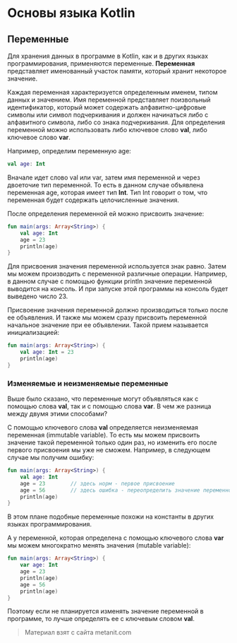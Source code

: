 # Основы языка Kotlin

## Переменные

Для хранения данных в программе в Kotlin, как и в других языках программирования, применяются переменные. **Переменная** представляет именованный участок памяти, который хранит некоторое значение.

Каждая переменная характеризуется определенным именем, типом данных и значением. Имя переменной представляет поизвольный идентификатор, который может содержать алфавитно-цифровые символы или символ подчеркивания и должен начинаться либо с алфавитного символа, либо со знака подчеркивания. Для определения переменной можно использовать либо ключевое слово **val**, либо ключевое слово **var**.

Например, определим переменную age:

```kotlin
val age: Int
```

Вначале идет слово val или var, затем имя переменной и через двоеточие тип переменной. То есть в данном случае объявлена переменная age, которая имеет тип **Int**. Тип Int говорит о том, что переменная будет содержать целочисленные значения.

После определения переменной ей можно присвоить значение:

```kotlin
fun main(args: Array<String>) {
    val age: Int
    age = 23
    println(age)
}
```

Для присвоения значения переменной используется знак равно. Затем мы можем производить с переменной различные операции. Например, в данном случае с помощью функции println значение переменной выводится на консоль. И при запуске этой программы на консоль будет выведено число 23.

Присвоение значения переменной должно производиться только после ее объявления. И также мы можем сразу присвоить переменной начальное значение при ее объявлении. Такой прием называется инициализацией:

```kotlin
fun main(args: Array<String>) {
    val age: Int = 23
    println(age)
}
```

### Изменяемые и неизменяемые переменные

Выше было сказано, что переменные могут объявляться как с помощью слова **val**, так и с помощью слова **var**. В чем же разница между двумя этими способами?

С помощью ключевого слова **val** определяется неизменяемая переменная (immutable variable). То есть мы можем присвоить значение такой переменной только один раз, но изменить его после первого присвоения мы уже не сможем. Например, в следующем случае мы получим ошибку:

```kotlin
fun main(args: Array<String>) {
    val age: Int
    age = 23        // здесь норм - первое присвоение
    age = 56        // здесь ошибка - переопределить значение переменной нельзя
    println(age)
}
```

В этом плане подобные переменные похожи на константы в других языках программирования.

А у переменной, которая определена с помощью ключевого слова **var** мы можем многократно менять значения (mutable variable):

```kotlin
fun main(args: Array<String>) {
    var age: Int
    age = 23
    println(age)
    age = 56
    println(age)
}
```

Поэтому если не планируется изменять значение переменной в программе, то лучше определять ее с ключевым словом **val**.


> Материал взят с сайта metanit.com
